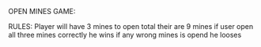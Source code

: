 OPEN MINES GAME:

RULES:
Player will have 3 mines to open 
total their are 9 mines
if user open all three mines correctly he wins
if any wrong mines is opend he looses

